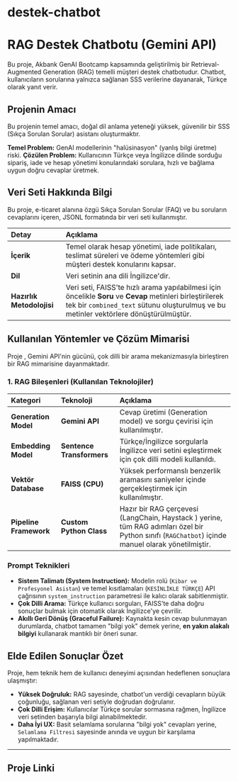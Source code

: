 # destek-chatbot

# RAG Destek Chatbotu (Gemini API)

Bu proje, Akbank GenAI Bootcamp kapsamında geliştirilmiş bir Retrieval-Augmented Generation (RAG) temelli müşteri destek chatbotudur. Chatbot, kullanıcıların sorularına yalnızca sağlanan SSS verilerine dayanarak, Türkçe olarak yanıt verir.

## Projenin Amacı 

Bu projenin temel amacı, doğal dil anlama yeteneği yüksek, güvenilir bir SSS (Sıkça Sorulan Sorular) asistanı oluşturmaktır.

 **Temel Problem:** GenAI modellerinin "halüsinasyon" (yanlış bilgi üretme) riski.
 **Çözülen Problem:** Kullanıcının Türkçe veya İngilizce dilinde sorduğu sipariş, iade ve hesap yönetimi konularındaki sorulara, hızlı ve bağlama uygun doğru cevaplar üretmek.

## Veri Seti Hakkında Bilgi 

Bu proje, e-ticaret alanına özgü Sıkça Sorulan Sorular (FAQ) ve bu soruların cevaplarını içeren, JSONL formatında bir veri seti kullanmıştır.

| Detay | Açıklama |
| :--- | :--- |
| **İçerik** | Temel olarak hesap yönetimi, iade politikaları, teslimat süreleri ve ödeme yöntemleri gibi müşteri destek konularını kapsar. |
| **Dil** | Veri setinin ana dili İngilizce'dir. |
| **Hazırlık Metodolojisi** | Veri seti, FAISS'te hızlı arama yapılabilmesi için öncelikle **Soru** ve **Cevap** metinleri birleştirilerek tek bir `combined_text` sütunu oluşturulmuş ve bu metinler vektörlere dönüştürülmüştür. |

##  Kullanılan Yöntemler ve Çözüm Mimarisi

Proje , Gemini API'nin gücünü, çok dilli bir arama mekanizmasıyla birleştiren bir RAG mimarisine dayanmaktadır.

### 1. RAG Bileşenleri (Kullanılan Teknolojiler) 

| Kategori | Teknoloji | Açıklama |
| :--- | :--- | :--- |
| **Generation Model** | **Gemini API** | Cevap üretimi (Generation model) ve sorgu çevirisi için kullanılmıştır. |
| **Embedding Model** | **Sentence Transformers** | Türkçe/İngilizce sorgularla İngilizce veri setini eşleştirmek için çok dilli modeli kullanıldı. |
| **Vektör Database** | **FAISS (CPU)** | Yüksek performanslı benzerlik aramasını saniyeler içinde gerçekleştirmek için kullanılmıştır. |
| **Pipeline Framework** | **Custom Python Class** | Hazır bir RAG çerçevesi (LangChain, Haystack ) yerine, tüm RAG adımları özel bir Python sınıfı (`RAGChatbot`) içinde manuel olarak yönetilmiştir. |

###  Prompt Teknikleri

* **Sistem Talimatı (System Instruction):** Modelin rolü (`Kibar ve Profesyonel Asistan`) ve temel kısıtlamaları (`KESİNLİKLE TÜRKÇE`) API çağrısının `system_instruction` parametresi ile kalıcı olarak sabitlenmiştir.
* **Çok Dilli Arama:** Türkçe kullanıcı sorguları, FAISS'te daha doğru sonuçlar bulmak için otomatik olarak İngilizce'ye çevrilir.
* **Akıllı Geri Dönüş (Graceful Failure):** Kaynakta kesin cevap bulunmayan durumlarda, chatbot tamamen "bilgi yok" demek yerine, **en yakın alakalı bilgiyi** kullanarak mantıklı bir öneri sunar.

## Elde Edilen Sonuçlar Özet 

Proje, hem teknik hem de kullanıcı deneyimi açısından hedeflenen sonuçlara ulaşmıştır:

* **Yüksek Doğruluk:** RAG sayesinde, chatbot'un verdiği cevapların büyük çoğunluğu, sağlanan veri setiyle doğrudan doğrulanır.
* **Çok Dilli Erişim:** Kullanıcılar Türkçe sorular sormasına rağmen, İngilizce veri setinden başarıyla bilgi alınabilmektedir.
* **Daha İyi UX:** Basit selamlama sorularına "bilgi yok" cevapları yerine, `Selamlama Filtresi` sayesinde anında ve uygun bir karşılama yapılmaktadır.

---

## Proje Linki 
